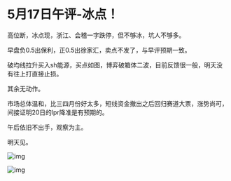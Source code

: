 # 5月17日午评-冰点！

高位断，冰点现，浙江、会稽一字跌停，但不够冰，坑人不够多。



早盘负0.5出保利，正0.5出徐家汇，卖点不发了，与早评预期一致。



破均线拉升买入sh能源，买点如图，博弈破箱体二波，目前反馈很一般，明天没有往上打直接止损。



其余无动作。



市场总体温和，比三四月份好太多，短线资金撤出之后回归赛道大票，涨势尚可，间接证明20日的lpr降准是有预期的。



午后依旧不出手，观察为主。



明天见。

![img](https://mmbiz.qpic.cn/mmbiz_jpg/02vVCEibFUoFQWrmVXXKg0nFqIFtHUzibicxMicBaGuJQFP54SnpOoHXhkwp2FiafvicJC77J5AIHRFYrA0e4ia80wiaLg/640?wx_fmt=jpeg&wxfrom=5&wx_lazy=1&wx_co=1)

![img](https://mmbiz.qpic.cn/mmbiz_jpg/02vVCEibFUoFQWrmVXXKg0nFqIFtHUzibick7wDQvxSRwTHFeYsVFAVzuAlnzto23pnGCiafz4icR4jTOeUDk8u5B6Q/640?wx_fmt=jpeg&wxfrom=5&wx_lazy=1&wx_co=1)